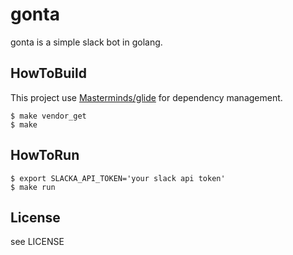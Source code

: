 # gonta

gonta is a simple slack bot in golang.

## HowToBuild

This project use [Masterminds/glide](https://github.com/Masterminds/glide) for dependency management.

```
$ make vendor_get
$ make
```

## HowToRun

```
$ export SLACKA_API_TOKEN='your slack api token'
$ make run
```

## License

see LICENSE
